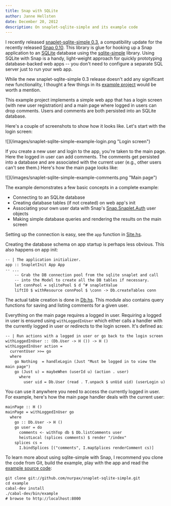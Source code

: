 ```yaml
---
title: Snap with SQLite
author: Janne Hellsten
date: December 20, 2012
description: On snaplet-sqlite-simple and its example code
---
```


I recently released [snaplet-sqlite-simple
0.3](http://hackage.haskell.org/package/snaplet-sqlite-simple), a
compatibility update for the recently released [Snap
0.10](http://hackage.haskell.org/package/snap).  This library is glue
for hooking up a Snap application to an
[SQLite](http://www.sqlite.org/) database using the
[sqlite-simple](http://hackage.haskell.org/package/sqlite-simple)
library.  Using SQLite with Snap is a handy, light-weight approach for
quickly prototyping database-backed web apps -- you don't need to
configure a separate SQL server just to run your web app.


While the new snaplet-sqlite-simple 0.3 release doesn't add any
significant new functionality, I thought a few things in its [example
project](https://github.com/nurpax/snaplet-sqlite-simple/tree/master/example/src)
would be worth a mention.

This example project implements a simple web app that has a login
screen (with new user registration) and a main page where logged in
users can drop comments.  Users and comments are both persisted into
an SQLite database.

Here's a couple of screenshots to show how it looks like.  Let's start
with the login screen:

<div class="screenshot white-bg">
![](/images/snaplet-sqlite-simple-example-login.png "Login screen")
</div>

If you create a new user and login to the app, you're taken to the
main page.  Here the logged in user can add comments.  The comments
get persisted into a database and are associated with the current user
(e.g., other users can't see them.)  Here's how the main page looks
like:

<div class="screenshot white-bg">
![](/images/snaplet-sqlite-simple-example-comments.png "Main page")
</div>

The example demonstrates a few basic concepts in a complete example:

* Connecting to an SQLite database
* Creating database tables (if not created) on web app's init
* Associating your own user data with Snap's
  [Snap.Snaplet.Auth](http://hackage.haskell.org/packages/archive/snap/0.10.0.1/doc/html/Snap-Snaplet-Auth.html)
  user objects
* Making simple database queries and rendering the results on the main screen

Setting up the connection is easy, see the `app` function in
[Site.hs](https://github.com/nurpax/snaplet-sqlite-simple/blob/master/example/src/Site.hs).

Creating the database schema on app startup is perhaps less obvious.
This also happens on app init:

~~~~~{.haskell}
-- | The application initializer.
app :: SnapletInit App App
-- ...
    -- Grab the DB connection pool from the sqlite snaplet and call
    -- into the Model to create all the DB tables if necessary.
    let connPool = sqlitePool $ d ^# snapletValue
    liftIO $ withResource connPool $ \conn -> Db.createTables conn
~~~~~

The actual table creation is done in
[Db.hs](https://github.com/nurpax/snaplet-sqlite-simple/blob/master/example/src/Db.hs).
This module also contains query functions for saving and listing
comments for a given user.

Everything on the main page requires a logged in user.  Requiring a
logged in user is ensured using `withLoggedInUser` which either calls
a handler with the currently logged in user or redirects to the login
screen.  It's defined as:

~~~~~{.haskell}
-- | Run actions with a logged in user or go back to the login screen
withLoggedInUser :: (Db.User -> H ()) -> H ()
withLoggedInUser action =
  currentUser >>= go
  where
    go Nothing  = handleLogin (Just "Must be logged in to view the main page")
    go (Just u) = maybeWhen (userId u) (action . user)
      where
        user uid = Db.User (read . T.unpack $ unUid uid) (userLogin u)
~~~~~

You can use it anywhere you need to access the currently logged in
user.  For example, here's how the main page handler deals with the
current user:

~~~~~{.haskell}
mainPage :: H ()
mainPage = withLoggedInUser go
  where
    go :: Db.User -> H ()
    go user = do
      comments <- withTop db $ Db.listComments user
      heistLocal (splices comments) $ render "/index"
    splices cs =
      I.bindSplices [("comments", I.mapSplices renderComment cs)]
~~~~~

To learn more about using sqlite-simple with Snap, I recommend you
clone the code from Git, build the example, play with the app and read
the
[example source code](https://github.com/nurpax/snaplet-sqlite-simple/tree/master/example/src):

~~~~~{.bash}
git clone git://github.com/nurpax/snaplet-sqlite-simple.git
cd example
cabal-dev install
./cabal-dev/bin/example
# browse to http://localhost:8000
~~~~~
